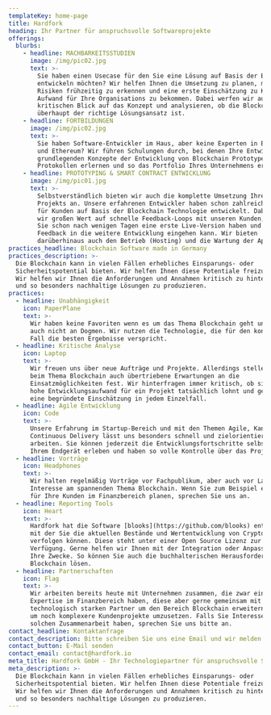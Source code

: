 ```yaml
---
templateKey: home-page
title: Hardfork
heading: Ihr Partner für anspruchsvolle Softwareprojekte
offerings:
  blurbs:
    - headline: MACHBARKEITSSTUDIEN
      image: /img/pic02.jpg
      text: >-
        Sie haben einen Usecase für den Sie eine Lösung auf Basis der Blockchain
        entwickeln möchten? Wir helfen Ihnen die Umsetzung zu planen, mögliche
        Risiken frühzeitig zu erkennen und eine erste Einschätzung zu Kosten und
        Aufwand für Ihre Organisations zu bekommen. Dabei werfen wir auch einen
        kritischen Blick auf das Konzept und analysieren, ob die Blockchain
        überhaupt der richtige Lösungsansatz ist.
    - headline: FORTBILDUNGEN
      image: /img/pic02.jpg
      text: >-
        Sie haben Software-Entwickler im Haus, aber keine Experten in Blockchain
        und Ethereum? Wir führen Schulungen durch, bei denen Ihre Entwickler die
        grundlegenden Konzepte der Entwicklung von Blockchain Prototypen und
        Protokollen erlernen und so das Portfolio Ihres Unternehmens erweitern.
    - headline: PROTOTYPING & SMART CONTRACT ENTWICKLUNG
      image: /img/pic01.jpg
      text: >-
        Selbstverständlich bieten wir auch die komplette Umsetzung Ihres
        Projekts an. Unsere erfahrenen Entwickler haben schon zahlreiche Apps
        für Kunden auf Basis der Blockchain Technologie entwickelt. Dabei legen
        wir großen Wert auf schnelle Feedback-Loops mit unseren Kunden, so dass
        Sie schon nach wenigen Tagen eine erste Live-Version haben und Ihr
        Feedback in die weitere Entwicklung eingehen kann. Wir bieten
        darüberhinaus auch den Betrieb (Hosting) und die Wartung der Apps an.
practices_headline: Blockchain Software made in Germany
practices_description: >-
  Die Blockchain kann in vielen Fällen erhebliches Einsparungs- oder
  Sicherheitspotential bieten. Wir helfen Ihnen diese Potentiale freizulegen.
  Wir helfen wir Ihnen die Anforderungen und Annahmen kritisch zu hinterfragen
  und so besonders nachhaltige Lösungen zu produzieren.
practices:
  - headline: Unabhängigkeit
    icon: PaperPlane
    text: >-
      Wir haben keine Favoriten wenn es um das Thema Blockchain geht und glauben
      auch nicht an Dogmen. Wir nutzen die Technologie, die für den konkreten
      Fall die besten Ergebnisse verspricht.
  - headline: Kritische Analyse
    icon: Laptop
    text: >-
      Wir freuen uns über neue Aufträge und Projekte. Allerdings stellen wir
      beim Thema Blockchain auch übertriebene Erwartungen an die
      Einsatzmöglichkeiten fest. Wir hinterfragen immer kritisch, ob sich der
      hohe Entwicklungsaufwand für ein Projekt tatsächlich lohnt und geben Ihnen
      eine begründete Einschätzung in jedem Einzelfall.
  - headline: Agile Entwicklung
    icon: Code
    text: >-
      Unsere Erfahrung im Startup-Bereich und mit den Themen Agile, Kanban und
      Continuous Delivery lässt uns besonders schnell und zielorientiert
      arbeiten. Sie können jederzeit die Entwicklungsfortschritte selbst auf
      Ihrem Endgerät erleben und haben so volle Kontrolle über das Projekt.
  - headline: Vorträge
    icon: Headphones
    text: >-
      Wir halten regelmäßig Vorträge vor Fachpublikum, aber auch vor Laien mit
      Interesse am spannenden Thema Blockchain. Wenn Sie zum Beispiel ein Event
      für Ihre Kunden im Finanzbereich planen, sprechen Sie uns an.
  - headline: Reporting Tools
    icon: Heart
    text: >-
      Hardfork hat die Software [blooks](https://github.com/blooks) entwickelt,
      mit der Sie die aktuellen Bestände und Wertentwicklung von Cryptowährungen
      verfolgen können. Diese steht unter einer Open Source Lizenz zur
      Verfügung. Gerne helfen wir Ihnen mit der Integration oder Anpassung für
      Ihre Zwecke. So können Sie auch die buchhalterischen Herausforderungen der
      Blockchain lösen.
  - headline: Partnerschaften
    icon: Flag
    text: >-
      Wir arbeiten bereits heute mit Unternehmen zusammen, die zwar eine
      Expertise im Finanzbereich haben, diese aber gerne gemeinsam mit einem
      technologisch starken Partner um den Bereich Blockchain erweitern möchten,
      um noch komplexere Kundenprojekte umzusetzen. Falls Sie Interesse an einer
      solchen Zusammenarbeit haben, sprechen Sie uns bitte an.
contact_headline: Kontaktanfrage
contact_description: Bitte schreiben Sie uns eine Email und wir melden uns zurück.
contact_button: E-Mail senden
contact_email: contact@hardfork.io
meta_title: Hardfork GmbH - Ihr Technologiepartner für anspruchsvolle Softwareprojekte
meta_description: >-
  Die Blockchain kann in vielen Fällen erhebliches Einsparungs- oder
  Sicherheitspotential bieten. Wir helfen Ihnen diese Potentiale freizulegen.
  Wir helfen wir Ihnen die Anforderungen und Annahmen kritisch zu hinterfragen
  und so besonders nachhaltige Lösungen zu produzieren.
---
```


